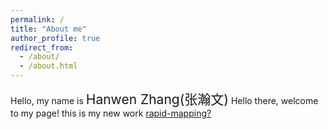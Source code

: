 ```yaml
---
permalink: /
title: "About me"
author_profile: true
redirect_from: 
  - /about/
  - /about.html
---
```




Hello, my name is
<span style="font-size: 1.5em;">Hanwen Zhang(张瀚文)</span>
Hello there, welcome to my page!
this is my new work [rapid-mapping?](../_publications/2009-10-01-paper-title-number-1.md)
